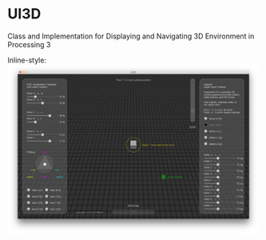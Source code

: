 # UI3D
Class and Implementation for Displaying and Navigating 3D Environment in Processing 3

Inline-style: 
![alt text](/screenshots/Screen%20Shot%202018-03-04%20at%204.15.03%20AM.png "UI3D")
